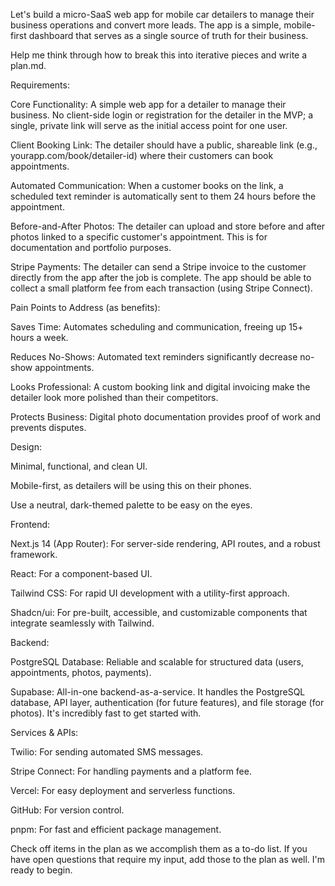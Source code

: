 Let's build a micro-SaaS web app for mobile car detailers to manage their business operations and convert more leads. The app is a simple, mobile-first dashboard that serves as a single source of truth for their business.

Help me think through how to break this into iterative pieces and write a plan.md.

Requirements:

Core Functionality: A simple web app for a detailer to manage their business. No client-side login or registration for the detailer in the MVP; a single, private link will serve as the initial access point for one user.

Client Booking Link: The detailer should have a public, shareable link (e.g., yourapp.com/book/detailer-id) where their customers can book appointments.

Automated Communication: When a customer books on the link, a scheduled text reminder is automatically sent to them 24 hours before the appointment.

Before-and-After Photos: The detailer can upload and store before and after photos linked to a specific customer's appointment. This is for documentation and portfolio purposes.

Stripe Payments: The detailer can send a Stripe invoice to the customer directly from the app after the job is complete. The app should be able to collect a small platform fee from each transaction (using Stripe Connect).

Pain Points to Address (as benefits):

Saves Time: Automates scheduling and communication, freeing up 15+ hours a week.

Reduces No-Shows: Automated text reminders significantly decrease no-show appointments.

Looks Professional: A custom booking link and digital invoicing make the detailer look more polished than their competitors.

Protects Business: Digital photo documentation provides proof of work and prevents disputes.

Design:

Minimal, functional, and clean UI.

Mobile-first, as detailers will be using this on their phones.

Use a neutral, dark-themed palette to be easy on the eyes.

Frontend:

Next.js 14 (App Router): For server-side rendering, API routes, and a robust framework.

React: For a component-based UI.

Tailwind CSS: For rapid UI development with a utility-first approach.

Shadcn/ui: For pre-built, accessible, and customizable components that integrate seamlessly with Tailwind.

Backend:

PostgreSQL Database: Reliable and scalable for structured data (users, appointments, photos, payments).

Supabase: All-in-one backend-as-a-service. It handles the PostgreSQL database, API layer, authentication (for future features), and file storage (for photos). It's incredibly fast to get started with.

Services & APIs:

Twilio: For sending automated SMS messages.

Stripe Connect: For handling payments and a platform fee.

Vercel: For easy deployment and serverless functions.

GitHub: For version control.

pnpm: For fast and efficient package management.


Check off items in the plan as we accomplish them as a to-do list. If you have open questions that require my input, add those to the plan as well. I'm ready to begin.